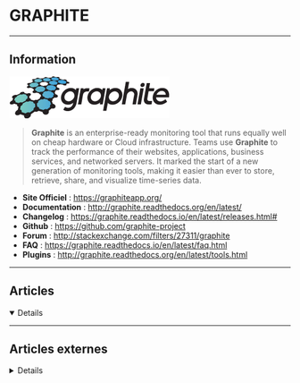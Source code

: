 # GRAPHITE
----

## <i class="fa-solid fa-hashtag"></i> Information

![Logo](../../_media/apps/graphite/graphite-logo_color.png ':size=250 :no-zoom')


> <i class="fa-solid fa-quote-left"></i> **Graphite** is an enterprise-ready monitoring tool that runs equally well on cheap hardware or Cloud infrastructure. Teams use **Graphite** to track the performance of their websites, applications, business services, and networked servers. It marked the start of a new generation of monitoring tools, making it easier than ever to store, retrieve, share, and visualize time-series data. <i class="fa-solid fa-quote-left fa-rotate-180"></i>


- <i class="fa-solid fa-globe"></i> **Site Officiel** : https://graphiteapp.org/
- <i class="fa-solid fa-book"></i> **Documentation** : http://graphite.readthedocs.org/en/latest/
- <i class="fa-solid fa-file-circle-question"></i> **Changelog** : https://graphite.readthedocs.io/en/latest/releases.html#
- <i class="fa-brands fa-github"></i> **Github** : https://github.com/graphite-project
- <i class="fas fa-comments"></i> **Forum** : http://stackexchange.com/filters/27311/graphite
- <i class="far fa-question-circle"></i> **FAQ** : https://graphite.readthedocs.io/en/latest/faq.html
- <i class="fas fa-tools"></i> **Plugins** : http://graphite.readthedocs.org/en/latest/tools.html


---

## <i class="fa-regular fa-newspaper"></i> Articles

<details open>

</details>

---

## <i class="fa-solid fa-glasses"></i> Articles externes

<details>

- [How to Install Graphite and Graphite Web on Ubuntu 20.04](https://linoxide.com/install-graphite-ubuntu/)

</details>